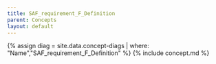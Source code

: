 ```yaml
---
title: SAF_requirement_F_Definition
parent: Concepts
layout: default
---
```

{% assign diag = site.data.concept-diags | where: "Name","SAF_requirement_F_Definition" %}
{% include concept.md %}